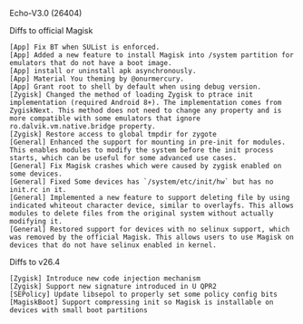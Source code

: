 Echo-V3.0 (26404)

Diffs to official Magisk

    [App] Fix BT when SUList is enforced.
    [App] Added a new feature to install Magisk into /system partition for emulators that do not have a boot image.
    [App] install or uninstall apk asynchronously.
    [App] Material You theming by @onurmercury.
    [App] Grant root to shell by default when using debug version.
    [Zygisk] Changed the method of loading Zygisk to ptrace init implementation (required Android 8+). The implementation comes from ZygiskNext. This method does not need to change any property and is more compatible with some emulators that ignore ro.dalvik.vm.native.bridge property.
    [Zygisk] Restore access to global tmpdir for zygote
    [General] Enhanced the support for mounting in pre-init for modules. This enables modules to modify the system before the init process starts, which can be useful for some advanced use cases.
    [General] Fix Magisk crashes which were caused by zygisk enabled on some devices.
    [General] Fixed Some devices has `/system/etc/init/hw` but has no init.rc in it.
    [General] Implemented a new feature to support deleting file by using indicated whiteout character device, similar to overlayfs. This allows modules to delete files from the original system without actually modifying it.
    [General] Restored support for devices with no selinux support, which was removed by the official Magisk. This allows users to use Magisk on devices that do not have selinux enabled in kernel.


Diffs to v26.4

    [Zygisk] Introduce new code injection mechanism
    [Zygisk] Support new signature introduced in U QPR2
    [SEPolicy] Update libsepol to properly set some policy config bits
    [MagiskBoot] Support compressing init so Magisk is installable on devices with small boot partitions

